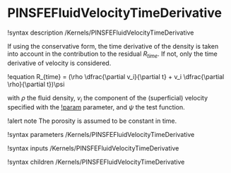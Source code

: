 # PINSFEFluidVelocityTimeDerivative

!syntax description /Kernels/PINSFEFluidVelocityTimeDerivative

If using the conservative form, the time derivative of the density is taken into account in the contribution to
the residual $R_{time}$. If not, only the time derivative of velocity is considered.

!equation
R_{time} = (\rho \dfrac{\partial v_i}{\partial t} + v_i \dfrac{\partial \rho}{\partial t})\psi

with $\rho$ the fluid density, $v_i$ the component of the (superficial) velocity specified
with the [!param](/Kernels/PINSFEFluidVelocityTimeDerivative/variable) parameter, and $\psi$
the test function.

!alert note
The porosity is assumed to be constant in time.

!syntax parameters /Kernels/PINSFEFluidVelocityTimeDerivative

!syntax inputs /Kernels/PINSFEFluidVelocityTimeDerivative

!syntax children /Kernels/PINSFEFluidVelocityTimeDerivative
